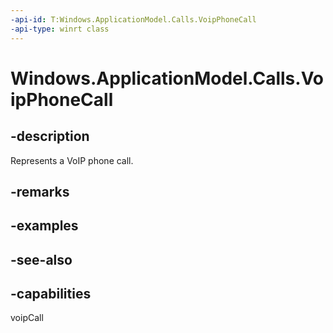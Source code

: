 ----api-id: T:Windows.ApplicationModel.Calls.VoipPhoneCall
-api-type: winrt class
---<!-- Class syntax.public class VoipPhoneCall : Windows.ApplicationModel.Calls.IVoipPhoneCall--># Windows.ApplicationModel.Calls.VoipPhoneCall## -descriptionRepresents a VoIP phone call.## -remarks## -examples## -see-also## -capabilitiesvoipCall